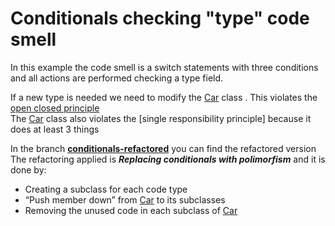 # Conditionals checking "type" code smell
In this example the code smell is a switch statements with three conditions and all actions are performed checking a type field.

If a new type is needed we need to modify the [Car] class . This violates the [open closed principle]  
The [Car] class also violates the [single responsibility principle] because it does at least 3 things

In the branch **[conditionals-refactored]** you can find the refactored version   
The refactoring applied is ***Replacing conditionals with polimorfism*** and it is done by:
  - Creating a subclass for each code type 
  - “Push member down” from [Car] to its subclasses
  - Removing the unused code in each subclass of [Car]

[conditionals-refactored]: <https://github.com/rmarioo/smells-to-refactoring/tree/conditional_refactored/conditionals>
[Car]: <https://github.com/rmarioo/smells-to-refactoring/blob/master/conditionals/src/main/java/it/rmarioo/smells_to_refactoring/conditionals/Car.java>
[open closed principle]: <https://en.wikipedia.org/wiki/Open/closed_principle>
[single resposibility principle]: <https://en.wikipedia.org/wiki/Single_responsibility_principle>
